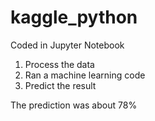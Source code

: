 # kaggle_python
Coded in Jupyter Notebook 
1. Process the data
2. Ran a machine learning code
3. Predict the result

The prediction was about 78%
